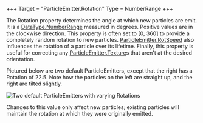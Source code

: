 +++
Target = "ParticleEmitter.Rotation"
Type = NumberRange
+++

The Rotation property determines the angle at which new particles are emit. It is a [DataType.NumberRange](https://developer.roblox.com/search#stq=NumberRange) measured in degrees. Positive values are in the clockwise direction. This property is often set to [0, 360] to provide a completely random rotation to new particles. [ParticleEmitter.RotSpeed](https://developer.roblox.com/api-reference/property/ParticleEmitter/RotSpeed) also influences the rotation of a particle over its lifetime. Finally, this property is useful for correcting any [ParticleEmitter.Texture](https://developer.roblox.com/api-reference/property/ParticleEmitter/Texture)s that aren't at the desired orientation.Pictured below are two default ParticleEmitters, except that the right has a Rotation of 22.5. Note how the particles on the left are straight up, and the right are tilted slightly.![Two default ParticleEmitters with varying Rotations][1]Changes to this value only affect new particles; existing particles will maintain the rotation at which they were originally emitted.[1]: https://developer.roblox.com/assets/bltb0b7b9f3f01688b2/ParticleEmitter_Rotation.png